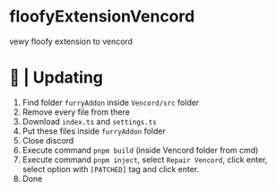 # floofyExtensionVencord
vewy floofy extension to vencord


# 🤔 | Updating
1. Find folder `furryAddon` inside `Vencord/src` folder
2. Remove every file from there
3. Download `index.ts` and `settings.ts`
4. Put these files inside `furryAddon` folder
5. Close discord
6. Execute command `pnpm build` (inside Vencord folder from cmd)
7. Execute command `pnpm inject`, select `Repair Vencord`, click enter, select option with `[PATCHED]` tag and click enter.
8. Done
